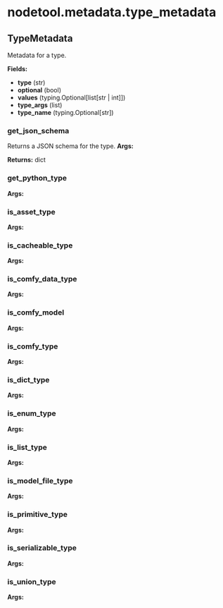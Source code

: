# nodetool.metadata.type_metadata

## TypeMetadata

Metadata for a type.

**Fields:**
- **type** (str)
- **optional** (bool)
- **values** (typing.Optional[list[str | int]])
- **type_args** (list)
- **type_name** (typing.Optional[str])

### get_json_schema

Returns a JSON schema for the type.
**Args:**

**Returns:** dict

### get_python_type

**Args:**

### is_asset_type

**Args:**

### is_cacheable_type

**Args:**

### is_comfy_data_type

**Args:**

### is_comfy_model

**Args:**

### is_comfy_type

**Args:**

### is_dict_type

**Args:**

### is_enum_type

**Args:**

### is_list_type

**Args:**

### is_model_file_type

**Args:**

### is_primitive_type

**Args:**

### is_serializable_type

**Args:**

### is_union_type

**Args:**



